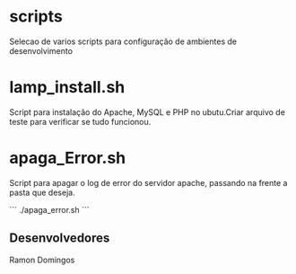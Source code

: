 # scripts

Selecao de varios scripts para configuração de ambientes de desenvolvimento

# lamp_install.sh
Script para instalação do Apache, MySQL e PHP no ubutu.Criar arquivo de teste para verificar se tudo funcionou.
# apaga_Error.sh
Script para apagar o log de error do servidor apache, passando na frente a pasta que deseja.

´´´
./apaga_error.sh <pasta>
´´´


## Desenvolvedores
Ramon Domingos
